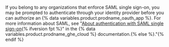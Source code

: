 If you belong to any organizations that enforce SAML single sign-on, you may be prompted to authenticate through your identity provider before you can authorize an {% data variables.product.prodname_oauth_app %}. For more information about SAML, see "[About authentication with SAML single sign-on](/enterprise-cloud@latest/authentication/authenticating-with-saml-single-sign-on/about-authentication-with-saml-single-sign-on){% ifversion fpt %}" in the {% data variables.product.prodname_ghe_cloud %} documentation.{% else %}."{% endif %}
